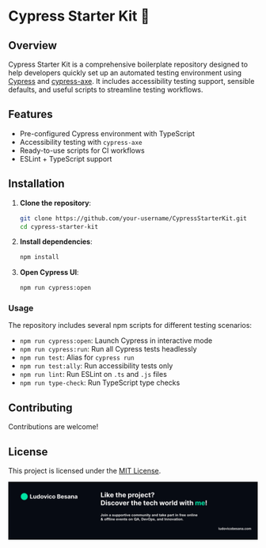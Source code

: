 # Cypress Starter Kit 🌿

## Overview

Cypress Starter Kit is a comprehensive boilerplate repository designed to help developers quickly set up an automated testing environment using [Cypress](https://www.cypress.io/) and [cypress-axe](https://github.com/component-driven/cypress-axe). It includes accessibility testing support, sensible defaults, and useful scripts to streamline testing workflows.

## Features

- Pre-configured Cypress environment with TypeScript
- Accessibility testing with `cypress-axe`
- Ready-to-use scripts for CI workflows
- ESLint + TypeScript support

## Installation

1. **Clone the repository**:

   ```bash
   git clone https://github.com/your-username/CypressStarterKit.git
   cd cypress-starter-kit
   ```

2. **Install dependencies**:

   ```bash
   npm install
   ```

3. **Open Cypress UI**:

   ```bash
   npm run cypress:open
   ```

### Usage
The repository includes several npm scripts for different testing scenarios:

- `npm run cypress:open`: Launch Cypress in interactive mode
- `npm run cypress:run`: Run all Cypress tests headlessly
- `npm run test`: Alias for `cypress run`
- `npm run test:ally`: Run accessibility tests only
- `npm run lint`: Run ESLint on `.ts` and `.js` files
- `npm run type-check`: Run TypeScript type checks

## Contributing

Contributions are welcome!

## License

This project is licensed under the [MIT License](LICENSE).

[![banner](https://raw.githubusercontent.com/ludovicobesana/ludovicobesana/d9298c688942172e06d44cc02d89719c6af31f49/images/banner.svg)](https://discord.gg/ubjFtMUv38)